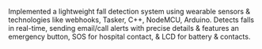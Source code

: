Implemented a lightweight fall detection system using wearable sensors & technologies like webhooks, Tasker, C++, NodeMCU, Arduino. Detects falls in real-time, sending email/call alerts with precise details & features an emergency button, SOS for hospital contact, & LCD for battery & contacts.
